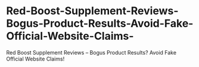 # Red-Boost-Supplement-Reviews-Bogus-Product-Results-Avoid-Fake-Official-Website-Claims-
Red Boost Supplement Reviews – Bogus Product Results? Avoid Fake Official Website Claims!
